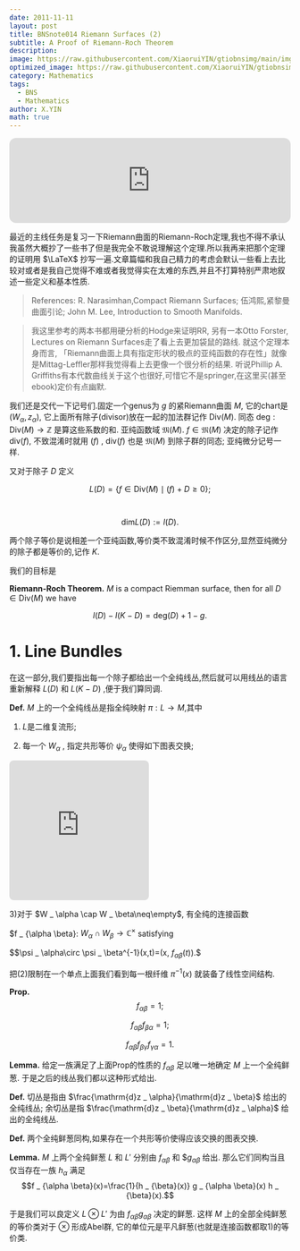 ```yaml
---
date: 2011-11-11
layout: post
title: BNSnote014 Riemann Surfaces (2)
subtitle: A Proof of Riemann-Roch Theorem
description: 
image: https://raw.githubusercontent.com/XiaoruiYIN/gtiobnsimg/main/img/IMG_0660.jpg
optimized_image: https://raw.githubusercontent.com/XiaoruiYIN/gtiobnsimg/main/img/IMG_0660.jpg
category: Mathematics
tags:
  - BNS
  - Mathematics
author: X.YIN
math: true
---
```



<iframe style="border-radius:12px" src="https://open.spotify.com/embed/track/5c2eS66UunxjES8Ea41nJ8?utm_source=generator" width="100%" height="152" frameBorder="0" allowfullscreen="" allow="autoplay; clipboard-write; encrypted-media; fullscreen; picture-in-picture" loading="lazy"></iframe>

最近的主线任务是复习一下Riemann曲面的Riemann-Roch定理,我也不得不承认我虽然大概抄了一些书了但是我完全不敢说理解这个定理.所以我再来把那个定理的证明用 $\LaTeX$ 抄写一遍.文章篇幅和我自己精力的考虑会默认一些看上去比较对或者是我自己觉得不难或者我觉得实在太难的东西,并且不打算特别严肃地叙述一些定义和基本性质.


> References: R. Narasimhan,Compact Riemann Surfaces; 伍鸿熙,紧黎曼曲面引论; John M. Lee, Introduction to Smooth Manifolds.

> 我这里参考的两本书都用硬分析的Hodge来证明RR, 另有一本Otto Forster, Lectures on Riemann Surfaces走了看上去更加袋鼠的路线. 就这个定理本身而言, 「Riemann曲面上具有指定形状的极点的亚纯函数的存在性」就像是Mittag-Leffler那样我觉得看上去更像一个很分析的结果. 听说Phillip A. Griffiths有本代数曲线关于这个也很好,可惜它不是springer,在这里买(甚至ebook)定价有点幽默.

我们还是交代一下记号们.固定一个genus为 $g$ 的紧Riemann曲面 $M$, 它的chart是 $(W
_
\alpha,z
_
\alpha)$, 它上面所有除子(divisor)放在一起的加法群记作 $\mathrm{Div}(M)$. 同态 $\mathrm{deg}: \mathrm{Div}(M)\to \mathbb{Z}$ 是算这些系数的和.
亚纯函数域 $\mathfrak{M}(M)$. $f\in \mathfrak{M}(M)$ 决定的除子记作 $\mathrm{div}(f)$, 不致混淆时就用 $(f)$ , $\mathrm{div}(f)$ 也是 $\mathfrak{M}(M)$ 到除子群的同态; 亚纯微分记号一样.

又对于除子 $D$ 定义

 $$L(D)=\{
f\in\mathrm{Div}(M)\mid (f)+D\geq 0 \};$$

　$$\mathrm{dim}L(D):=l(D).$$

两个除子等价是说相差一个亚纯函数,等价类不致混淆时候不作区分,显然亚纯微分的除子都是等价的,记作 $K$.

我们的目标是

**Riemann-Roch Theorem.** $M$ is a compact Riemman surface, then for all $D\in\mathrm{Div}(M)$ we have 

$$l(D)-l(K-D)=\mathrm{deg}(D)+1-g.$$

# 1. Line Bundles

在这一部分,我们要指出每一个除子都给出一个全纯线丛,然后就可以用线丛的语言重新解释 $L(D)$ 和 $L(K-D)$ ,便于我们算同调.

**Def.** $M$ 上的一个全纯线丛是指全纯映射 $\pi:L\to M$,其中

1) $L$是二维复流形;

2) 每一个 $W
_
\alpha$ , 指定共形等价 $\psi
_
\alpha$ 使得如下图表交换;

<!-- https://q.uiver.app/#q=WzAsMyxbMCwwLCJcXHBpXnstMX0oV19cXGFscGhhKSJdLFsyLDAsIldfXFxhbHBoYVxcdGltZXNcXG1hdGhiYntDfSJdLFsxLDEsIldfXFxhbHBoYSJdLFswLDEsIlxccHNpX1xcYWxwaGEiXSxbMSwyLCIiLDAseyJzdHlsZSI6eyJoZWFkIjp7Im5hbWUiOiJlcGkifX19XSxbMCwyLCJcXHBpIl1d -->
<iframe class="quiver-embed" src="https://q.uiver.app/#q=WzAsMyxbMCwwLCJcXHBpXnstMX0oV19cXGFscGhhKSJdLFsyLDAsIldfXFxhbHBoYVxcdGltZXNcXG1hdGhiYntDfSJdLFsxLDEsIldfXFxhbHBoYSJdLFswLDEsIlxccHNpX1xcYWxwaGEiXSxbMSwyLCIiLDAseyJzdHlsZSI6eyJoZWFkIjp7Im5hbWUiOiJlcGkifX19XSxbMCwyLCJcXHBpIl1d&embed" width="250" height="250" style="border-radius: 8px; border: none;"></iframe>

3)对于 $W
_
\alpha \cap W
_
\beta\neq\empty$,
有全纯的连接函数

$f
_
{\alpha \beta}:
$W
_
\alpha\cap W
_
\beta\to \mathbb{C}^\times$ satisfying

$$\psi
_
\alpha\circ \psi
_
\beta^{-1}(x,t)=(x,
$f
_
{\alpha \beta}(t)).$$


把(2)限制在一个单点上面我们看到每一根纤维 $\pi^{-1}(x)$ 就装备了线性空间结构.

**Prop.** $$f
_
{\alpha \beta}=1;$$

$$f
_
{\alpha \beta}f
_
{\beta\alpha}=1;$$

$$f
_
{\alpha \beta}f
_
{\beta \gamma}f
_
{\gamma\alpha}=1.$$


**Lemma.** 给定一族满足了上面Prop的性质的 $f
_
{\alpha \beta}$ 足以唯一地确定 $M$ 上一个全纯鲜葱. 于是之后的线丛我们都以这种形式给出.


**Def.** 切丛是指由 $\frac{\mathrm{d}z
_
\alpha}{\mathrm{d}z
_
\beta}$ 给出的全纯线丛; 余切丛是指 $\frac{\mathrm{d}z
_
\beta}{\mathrm{d}z
_
\alpha}$ 给出的全纯线丛.

**Def.** 两个全纯鲜葱同构,如果存在一个共形等价使得应该交换的图表交换.

**Lemma.** $M$ 上两个全纯鲜葱 $L$ 和 $L'$ 分别由 $f
_
{\alpha \beta}$ 和 $$g
_
{\alpha \beta}$ 给出. 那么它们同构当且仅当存在一族 $h
_
\alpha$
满足 $$f
_
{\alpha \beta}(x)=\frac{1}{h
_
{\beta}(x)}
g
_
{\alpha \beta}(x)
h
_
{\beta}(x).$$

于是我们可以良定义 $L\otimes L'$ 为由 $f
_
{\alpha \beta}g
_
{\alpha \beta}$
决定的鲜葱. 这样 $M$ 上的全部全纯鲜葱的等价类对于 $\otimes$ 形成Abel群, 它的单位元是平凡鲜葱(也就是连接函数都取1)的等价类.
